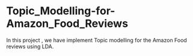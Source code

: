 # Topic_Modelling-for-Amazon_Food_Reviews
In this project , we have implement Topic modelling for the Amazon Food reviews using LDA. 
